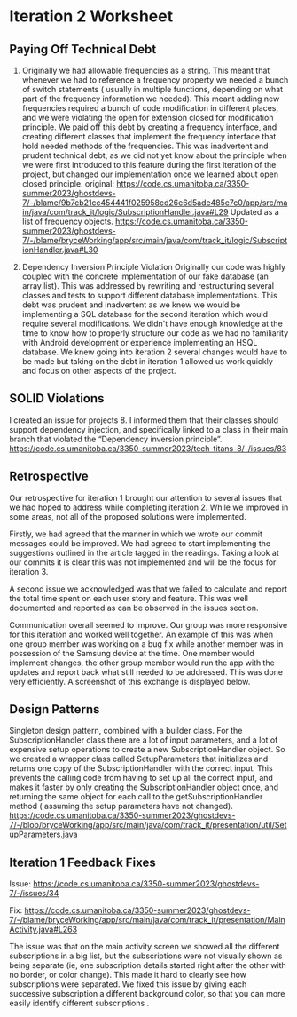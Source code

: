 # Iteration 2 Worksheet

## Paying Off Technical Debt 
1. Originally we had allowable frequencies as a string. This meant that whenever we had to reference a frequency property we needed a bunch of switch statements ( usually in multiple functions, depending on what part of the frequency information we needed). This meant adding new frequencies required a bunch of code modification in different places, and we were violating the open for extension closed for modification principle. We paid off this debt by creating a frequency interface, and creating different classes that implement the frequency interface that hold needed methods of the frequencies. This was inadvertent and prudent technical debt, as we did not yet know about the principle when we were first introduced to this feature during the first iteration of the project, but changed our implementation once we learned about open closed principle.
original:
https://code.cs.umanitoba.ca/3350-summer2023/ghostdevs-7/-/blame/9b7cb21cc454441f025958cd26e6d5ade485c7c0/app/src/main/java/com/track_it/logic/SubscriptionHandler.java#L29
Updated as a list of frequency objects.
https://code.cs.umanitoba.ca/3350-summer2023/ghostdevs-7/-/blame/bryceWorking/app/src/main/java/com/track_it/logic/SubscriptionHandler.java#L30

2. Dependency Inversion Principle Violation 
Originally our code was highly coupled with the concrete implementation of our fake database (an array list). This was addressed by rewriting and restructuring several classes and tests to support different database implementations. This debt was prudent and inadvertent as we knew we would be implementing a SQL database for the second iteration which would require several modifications. We didn't have enough knowledge at the time to know how to properly structure our code as we had no familiarity with Android development or experience implementing an HSQL database. We knew going into iteration 2 several changes would have to be made but taking on the debt in iteration 1 allowed us work quickly and focus on other aspects of the project.  

## SOLID Violations
I created an issue for projects 8. I informed them that their classes should support dependency injection, and specifically linked to a class in their main branch that violated the “Dependency inversion principle”.
https://code.cs.umanitoba.ca/3350-summer2023/tech-titans-8/-/issues/83

## Retrospective 
Our retrospective for iteration 1 brought our attention to several issues that we had hoped to address while completing iteration 2. While we improved in some areas, not all of the proposed solutions were implemented.

Firstly, we had agreed that the manner in which we wrote our commit messages could be improved. We had agreed to start implementing the suggestions outlined in the article tagged in the readings. Taking a look at our commits it is clear this was not implemented and will be the focus for iteration 3.

A second issue we acknowledged was that we failed to calculate and report the total time spent on each user story and feature. This was well documented and reported as can be observed in the issues section.

Communication overall seemed to improve. Our group was more responsive for this iteration and worked well together. An example of this was when one group member was working on a bug fix while another member was in possession of the Samsung device at the time. One member would implement changes, the other group member would run the app with the updates and report back what still needed to be addressed. This was done very efficiently. A screenshot of this exchange is displayed below.

## Design Patterns
Singleton design pattern, combined with a builder class.
For the SubscriptionHandler class there are a lot of input parameters, and a lot of expensive setup operations to create a  new SubscriptionHandler object. So we created a wrapper class called SetupParameters that initializes and returns one copy of the SubscriptionHandler with the correct input. This prevents the calling code from having to set up all the correct input, and makes it faster by only creating the SubscriptionHandler object once, and returning the same object for each call to the getSubscriptionHandler method ( assuming the setup parameters have not changed).
https://code.cs.umanitoba.ca/3350-summer2023/ghostdevs-7/-/blob/bryceWorking/app/src/main/java/com/track_it/presentation/util/SetupParameters.java

## Iteration 1 Feedback Fixes
Issue:
https://code.cs.umanitoba.ca/3350-summer2023/ghostdevs-7/-/issues/34

Fix:
https://code.cs.umanitoba.ca/3350-summer2023/ghostdevs-7/-/blame/bryceWorking/app/src/main/java/com/track_it/presentation/MainActivity.java#L263

The issue was that on the main activity screen we showed all the different subscriptions in a big list, but the subscriptions were not visually shown as being separate (ie, one subscription details started right after the other with no border, or color change). This made it hard to clearly see how subscriptions were separated. We fixed this issue by giving each successive subscription a different background color, so that you can more easily identify different subscriptions . 
